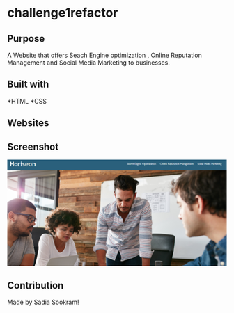 # challenge1refactor

## Purpose
A Website that offers Seach Engine optimization , Online Reputation Management 
and Social Media Marketing to businesses. 

## Built with
*HTML
*CSS

## Websites
[](https://sadiasookram.github.io/challenge1refactor/)

 ## Screenshot 
![Screenshot](assets/images/preview.png)

## Contribution 
Made by Sadia Sookram!

